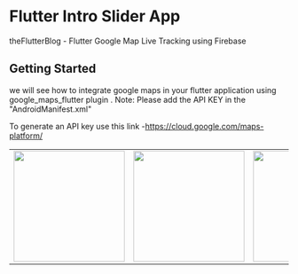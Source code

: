 # Flutter Intro Slider App

theFlutterBlog - Flutter Google Map Live Tracking using Firebase

## Getting Started

we will see how to integrate google maps in your flutter application using google_maps_flutter plugin . Note: Please add the API KEY in the "AndroidManifest.xml"

To generate an API key use this link -https://cloud.google.com/maps-platform/

<div style="text-align: center">
    <table>
        <tr>
            <td style="text-align: center">
                    <img src="https://user-images.githubusercontent.com/4372065/90973363-05ba0980-e53f-11ea-80b3-59f02c128e50.png" width="200"/>
            </td>    
            <td style="text-align: center">
                    <img src="https://user-images.githubusercontent.com/4372065/90973365-0bafea80-e53f-11ea-94ec-a50abae2566e.png" width="200"/>
            </td> 
            <td style="text-align: center">
                    <img src="https://user-images.githubusercontent.com/4372065/90973370-0f437180-e53f-11ea-8d5d-0c3102fb60a3.png" width="200"/>
             </td>         
        </tr>
  </table>
  </div>

